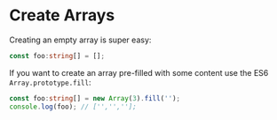 # Create Arrays

Creating an empty array is super easy:

```typescript
const foo:string[] = [];
```

If you want to create an array pre-filled with some content use the ES6 `Array.prototype.fill`:

```typescript
const foo:string[] = new Array(3).fill('');
console.log(foo); // ['','',''];
```

